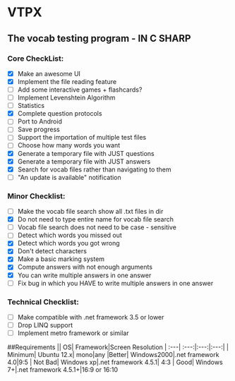 # VTPX
## The vocab testing program - IN C SHARP

### Core CheckList:
- [x] Make an awesome UI
- [x] Implement the file reading feature
- [ ] Add some interactive games + flashcards?
- [ ] Implement Levenshtein Algorithm
- [ ] Statistics
- [x] Complete question protocols
- [ ] Port to Android
- [ ] Save progress
- [ ] Support the importation of multiple test files
- [ ] Choose how many words you want
- [x] Generate a temporary file with JUST questions
- [x] Generate a temporary file with JUST answers
- [x] Search for vocab files rather than navigating to them
- [ ] "An update is available" notification

### Minor Checklist:
- [ ] Make the vocab file search show all .txt files in dir
- [x] Do not need to type entire name for vocab file search
- [ ] Vocab file search does not need to be case - sensitive
- [ ] Detect which words you missed out
- [x] Detect which words you got wrong
- [x] Don't detect characters
- [x] Make a basic marking system
- [x] Compute answers with not enough arguments
- [x] You can write multiple answers in one answer
- [ ] Fix bug in which you HAVE to write multiple answers in one answer

### Technical Checklist:
- [ ] Make compatible with .net framework 3.5 or lower
- [ ] Drop LINQ support
- [ ] Implement metro framework or similar
 
##Requirements
|| OS|  Framework|Screen Resolution
| :---| :---:|:---:|:---:|
| Minimum| Ubuntu 12.x| mono|any
|Better| Windows2000|.net framework 4.0|9:5
| Not Bad| Windows xp|.net framework 4.5.1| 4:3
| Good| Windows 7+|.net framework 4.5.1+|16:9 or 16:10

